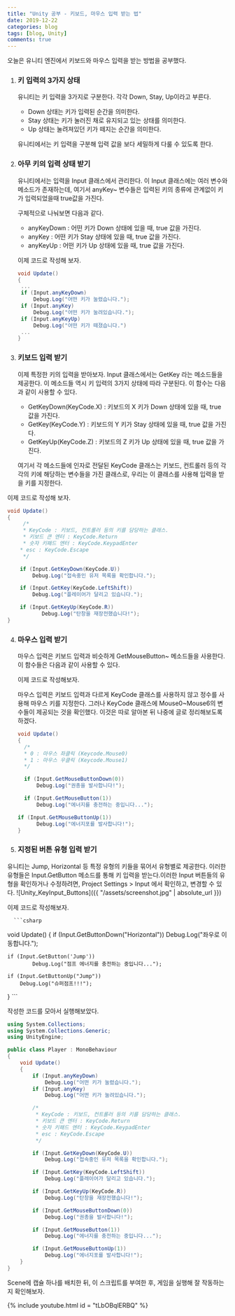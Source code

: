 ```yaml
---
title: "Unity 공부 - 키보드, 마우스 입력 받는 법"
date: 2019-12-22
categories: blog
tags: [blog, Unity]
comments: true
---
```


오늘은 유니티 엔진에서 키보드와 마우스 입력을 받는 방법을 공부했다.



1. ### 키 입력의 3가지 상태
   유니티는 키 입력을 3가지로 구분한다. 각각 Down, Stay, Up이라고 부른다.

   * Down 상태는 키가 입력된 순간을 의미한다.
   * Stay 상태는 키가 눌러진 채로 유지되고 있는 상태를 의미한다.
   * Up 상태는 눌려져있던 키가 떼지는 순간을 의미한다.

   유니티에서는 키 입력을 구분해 입력 값을 보다 세밀하게 다룰 수 있도록 한다.

2. ### 아무 키의 입력 상태 받기

   유니티에서는 입력을 Input 클래스에서 관리한다. 이 Input 클래스에는 여러 변수와 메소드가 존재하는데, 여기서 anyKey~ 변수들은 입력된 키의 종류에 관계없이 키가 입력되었을때 true값을 가진다.

   구체적으로 나눠보면 다음과 같다.
   
      * anyKeyDown : 어떤 키가 Down 상태에 있을 때, true 값을 가진다.
      * anyKey : 어떤 키가 Stay 상태에 있을 때, true 값을 가진다.
   * anyKeyUp : 어떤 키가 Up 상태에 있을 때, true 값을 가진다.
   
   이제 코드로 작성해 보자.
   
   ```csharp
   void Update()
   {
   	...
   	if (Input.anyKeyDown)
   		Debug.Log("어떤 키가 눌렸습니다.");
   	if (Input.anyKey)
   		Debug.Log("어떤 키가 눌려있습니다.");
   	if (Input.anyKeyUp)
   		Debug.Log("어떤 키가 떼졌습니다.")
   	...
   }
   ```



3. ### 키보드 입력 받기
   이제 특정한 키의 입력을 받아보자.
   Input 클래스에서는 GetKey 라는 메소드들을 제공한다. 이 메소드들 역시 키 입력의 3가지 상태에 따라 구분된다. 이 함수는 다음과 같이 사용할 수 있다.

   * GetKeyDown(KeyCode.X) : 키보드의 X 키가 Down 상태에 있을 때, true 값을 가진다.
   * GetKey(KeyCode.Y) : 키보드의 Y 키가 Stay 상태에 있을 때, true 값을 가진다.
   * GetKeyUp(KeyCode.Z) : 키보드의 Z 키가 Up 상태에 있을 때, true 값을 가진다.

   여기서 각 메소드들에 인자로 전달된 KeyCode 클래스는 키보드, 컨트롤러 등의 각각의 키에 해당하는 변수들을 가진 클래스로, 우리는 이 클래스를 사용해 입력을 받을 키를 지정한다.
   
이제 코드로 작성해 보자.
   
   ```csharp
   void Update()
   {
      	/*
      	* KeyCode : 키보드, 컨트롤러 등의 키를 담당하는 클래스.
      	* 키보드 큰 엔터 : KeyCode.Return
      	* 숫자 키패드 엔터 : KeyCode.KeypadEnter
       * esc : KeyCode.Escape
      	*/
   
       if (Input.GetKeyDown(KeyCode.U))
           Debug.Log("접속중인 유저 목록을 확인합니다.");
   
       if (Input.GetKey(KeyCode.LeftShift))
           Debug.Log("플레이어가 달리고 있습니다.");
   
       if (Input.GetKeyUp(KeyCode.R))
              Debug.Log("탄창을 재장전했습니다!");
   }
   ```
   
   

   

4. ### 마우스 입력 받기
   마우스 입력은 키보드 입력과 비슷하게 GetMouseButton~ 메소드들을 사용한다. 이 함수들은 다음과 같이 사용할 수 있다.

      이제 코드로 작성해보자.
   
   

   마우스 입력은 키보드 입력과 다르게 KeyCode 클래스를 사용하지 않고 정수를 사용해 마우스 키를 지정한다.
   그러나 KeyCode 클래스에 Mouse0~Mouse6의 변수들이 제공되는 것을 확인했다. 이것은 따로 알아본 뒤 나중에 글로 정리해보도록 하겠다.
   
   
   
      ```csharp
   void Update()
   {
      	/*
      	* 0 : 마우스 좌클릭 (Keycode.Mouse0)
      	* 1 : 마우스 우클릭 (Keycode.Mouse1)
      	*/
      
      	if (Input.GetMouseButtonDown(0))
      		Debug.Log("권총을 발사합니다!");
      
      	if (Input.GetMouseButton(1))
      		Debug.Log("에너지를 충전하는 중입니다...");
      
   	if (Input.GetMouseButtonUp(1))
      		Debug.Log("에너지포를 발사합니다!");
   }
      ```
   
   

5. ### 지정된 버튼 유형 입력 받기
유니티는 Jump, Horizontal 등 특정 유형의 키들을 묶어서 유형별로 제공한다. 이러한 유형들은 Input.GetButton 메소드를 통해 키 입력을 받는다.이러한 Input 버튼들의 유형을 확인하거나 수정하려면, Project Settings > Input 에서 확인하고, 변경할 수 있다.
   ![Unity_KeyInput_Buttons]({{ "/assets/screenshot.jpg" | absolute_url }})
   
   
   이제 코드로 작성해보자.
   
      ```csharp
   void Update()
   {
      	if (Input.GetButtonDown("Horizontal"))
      		Debug.Log("좌우로 이동합니다.");
      
   	if (Input.GetButton('Jump'))
      		Debug.Log("점프 에너지를 충전하는 중입니다...");
      
   	if (Input.GetButtonUp("Jump"))
   		Debug.Log("슈퍼점프!!!");
   }
      ```
   
   

작성한 코드를 모아서 실행해보았다.

```c#
using System.Collections;
using System.Collections.Generic;
using UnityEngine;

public class Player : MonoBehaviour
{
    void Update()
    {
        if (Input.anyKeyDown)
            Debug.Log("어떤 키가 눌렸습니다.");
        if (Input.anyKey)
            Debug.Log("어떤 키가 눌려있습니다.");

        /*
         * KeyCode : 키보드, 컨트롤러 등의 키를 담당하는 클래스.
         * 키보드 큰 엔터 : KeyCode.Return
         * 숫자 키패드 엔터 : KeyCode.KeypadEnter
         * esc : KeyCode.Escape
         */

        if (Input.GetKeyDown(KeyCode.U))
            Debug.Log("접속중인 유저 목록을 확인합니다.");

        if (Input.GetKey(KeyCode.LeftShift))
            Debug.Log("플레이어가 달리고 있습니다.");

        if (Input.GetKeyUp(KeyCode.R))
            Debug.Log("탄창을 재장전했습니다!");

        if (Input.GetMouseButtonDown(0))
            Debug.Log("권총을 발사합니다!");

        if (Input.GetMouseButton(1))
            Debug.Log("에너지를 충전하는 중입니다...");

        if (Input.GetMouseButtonUp(1))
            Debug.Log("에너지포를 발사합니다!");
    }
}
```



Scene에 캡슐 하나를 배치한 뒤, 이 스크립트를 부여한 후, 게임을 실행해 잘 작동하는지 확인해보자.

{% include youtube.html id = "tLbOBqlERBQ" %}









